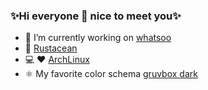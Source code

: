 ### ✨Hi everyone 👋 nice to meet you✨
- 🔭 I’m currently working on [whatsoo](https://github.com/Whatsoo)
- 🌱 [Rustacean](https://github.com/rust-lang)
- 💻 :heart: [ArchLinux](https://archlinux.org)
- ⚛️ My favorite color schema [gruvbox dark](https://github.com/morhetz/gruvbox)
<!--
**NOVA-ME/NOVA-ME** is a ✨ _special_ ✨ repository because its `README.md` (this file) appears on your GitHub profile.

Here are some ideas to get you started:

- 🔭 I’m currently working on ...
- 🌱 I’m currently learning ...
- 👯 I’m looking to collaborate on ...
- 🤔 I’m looking for help with ...
- 💬 Ask me about ...
- 📫 How to reach me: ...
- 😄 Pronouns: ...
- ⚡ Fun fact: ...
-->
